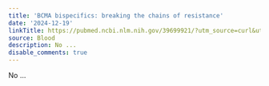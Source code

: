 ```yaml
---
title: 'BCMA bispecifics: breaking the chains of resistance'
date: '2024-12-19'
linkTitle: https://pubmed.ncbi.nlm.nih.gov/39699921/?utm_source=curl&utm_medium=rss&utm_campaign=journals&utm_content=7603509&fc=None&ff=20241219170838&v=2.18.0.post9+e462414
source: Blood
description: No ...
disable_comments: true
---
```

No ...